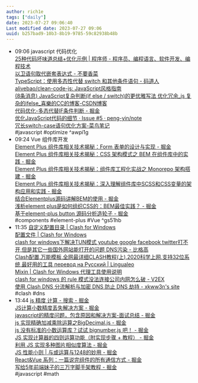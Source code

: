 ```yaml
---
author: rich1e
tags: ["daily"]
date: 2023-07-27 09:06:40
Last modified date: 2023-07-27 09:06
uuid: b257bad9-10b3-8b19-9785-59c82938b48b
---
```


- 09:06 javascript 代码优化<br>[25种代码坏味道总结+优化示例 | 程序师 - 程序员、编程语言、软件开发、编程技术](https://www.techug.com/post/25-kinds-of-code-bad-taste-summary-and-optimization-examples/)<br>[以卫语句取代嵌套表达式 - 不要香菜](http://121.36.11.93/best_code/refactoring/simplify_logic/replace_nested/)<br>[TypeScript：使用多态性代替 switch 和其他条件语句 - 码道人](https://markdowner.net/article/281779774496440320)<br>[alivebao/clean-code-js: JavaScript风格指南](https://github.com/alivebao/clean-code-js#%E9%94%99%E8%AF%AF%E5%A4%84%E7%90%86)<br>[(8条消息) JavaScript复杂判断(if else / switch)的更优雅写法 优化冗余_js 复杂的ifelse_喜樂的CC的博客-CSDN博客](https://blog.csdn.net/qq_40259641/article/details/83866457)<br>[代码优化-多态代替IF条件判断 - 掘金](https://juejin.cn/post/6844904008377696269)<br>[优化JavaScript代码的细节 · Issue #5 · peng-yin/note](https://github.com/peng-yin/note/issues/5)<br>[冗长switch-case语句优化方案-菜鸟笔记](https://www.coonote.com/c-note/switch-opt.html)<br>#javascript #optimize ^awpi1g
- 09:24 Vue 组件库开发<br>[Element Plus 组件库相关技术揭秘：Form 表单的设计与实现 - 掘金](https://juejin.cn/post/7258966810350174263?utm_source=gold_browser_extension#heading-12)<br>[Element Plus 组件库相关技术揭秘：CSS 架构模式之 BEM 在组件库中的实践 - 掘金](https://juejin.cn/post/7165503808217284616#heading-2)<br>[Element Plus 组件库相关技术揭秘：组件库工程化实战之 Monorepo 架构搭建 - 掘金](https://juejin.cn/post/7146183222425518093)<br>[Element Plus 组件库相关技术揭秘：深入理解组件库中SCSS和CSS变量的架构应用和实践 - 掘金](https://juejin.cn/post/7190370726677839932)<br>[结合Elementplus源码讲解BEM的使用 - 掘金](https://juejin.cn/post/7144302671422291975#heading-4)<br>[浅析element plus是如何组织CSS的：BEM最佳实践？ - 掘金](https://juejin.cn/post/7200669128289697847)<br>[基于element-plus button 源码分析造轮子 - 掘金](https://juejin.cn/post/7140638878938955812#heading-6)<br>#components #element-plus #Vue ^gs51hb
- 11:35 [自定义配置目录 | Clash for Windows](https://docs.cfw.lbyczf.com/contents/profilespath.html)<br>[配置文件 | Clash for Windows](https://docs.cfw.lbyczf.com/contents/configfile.html#%E6%A0%BC%E5%BC%8F)<br>[clash for windows下解决TUN模式 youtube google facebook twitter打不开,但是其它一些国外网站能打开的问题 DNS污染 - 比格高](https://www.bgegao.com/2022/06/2368.html)<br>[Clash配置,万能模板,全网最详细CLASH教程(上),2020科学上网,支持32位系统,最好用的工具 перевод на Русский | Lingualeo](https://lingualeo.com/ru/jungle/clash%E9%85%8D%E7%BD%AE_%E4%B8%87%E8%83%BD%E6%A8%A1%E6%9D%BF_%E5%85%A8%E7%BD%91%E6%9C%80%E8%AF%A6%E7%BB%86clash%E6%95%99%E7%A8%8B_%E4%B8%8A_2020%E7%A7%91%E5%AD%A6%E4%B8%8A%E7%BD%91_%E6%94%AF%E6%8C%8132%E4%BD%8D%E7%B3%BB%E7%BB%9F_%E6%9C%80%E5%A5%BD%E7%94%A8%E7%9A%84%E5%B7%A5%E5%85%B7-1792368)<br>[Mixin | Clash for Windows 代理工具使用说明](https://docs.gtk.pw/contents/mixin.html#%E7%89%88%E6%9C%AC%E8%A6%81%E6%B1%82)<br>[clash for windows 的 rule 模式没法连接公司内网怎么破 - V2EX](https://www.v2ex.com/t/865599)<br>[使用 Clash DNS 分流解析与加密 DNS 防止 DNS 劫持 - xkww3n's site](https://www.xkww3n.cyou/2022/02/08/use-clash-dns-anti-dns-hijacking/)<br>#clash #dns
- 13:44 [js 精度 计算 - 搜索 - 掘金](https://juejin.cn/search?utm_source=gold_browser_extension&query=js%20%E7%B2%BE%E5%BA%A6%20%E8%AE%A1%E7%AE%97&fromSeo=0&fromHistory=0&enterFrom=home_page&type=0)<br>[JS计算小数精度丢失解决方案 - 掘金](https://juejin.cn/post/6980282248104771615?searchId=202307271334251F46743CC9F373A6E010#heading-3)<br>[javascript的精度问题，包含原因和解决方案-面试总结 - 掘金](https://juejin.cn/post/7051103304780103716?searchId=202307271334251F46743CC9F373A6E010)<br>[js 实现精确加减乘除运算之BigDecimal.js - 掘金](https://juejin.cn/post/6844903744002326535?searchId=202307271325088ACB8DFDCA7C5EA3A962)<br>[js 没有标准的小数运算库？试试 bignumber.js 吧！ - 掘金](https://juejin.cn/post/6948049336722784270?searchId=202307271325088ACB8DFDCA7C5EA3A962)<br>[JS 实现计算器的四则运算功能（附实现步骤 + 教程） - 掘金](https://juejin.cn/post/7062000859378352164?searchId=202307271325088ACB8DFDCA7C5EA3A962#heading-13)<br>[利用 JS 实现多种图片相似度算法 - 掘金](https://juejin.cn/post/6844904016686628877?searchId=202307271325088ACB8DFDCA7C5EA3A962#heading-12)<br>[JS 性能小则 | 与或运算与1248的妙用 - 掘金](https://juejin.cn/post/7225921305597575225?searchId=202307271325088ACB8DFDCA7C5EA3A962#heading-0)<br>[React&Vue 系列：一篇说完组件的所有通信方式 - 掘金](https://juejin.cn/post/7260140790545547319?utm_source=gold_browser_extension#heading-20)<br>[写给5年前端妹子的三万字脚手架教程 - 掘金](https://juejin.cn/post/7260144602471776311#heading-24)<br>#javascript #math 